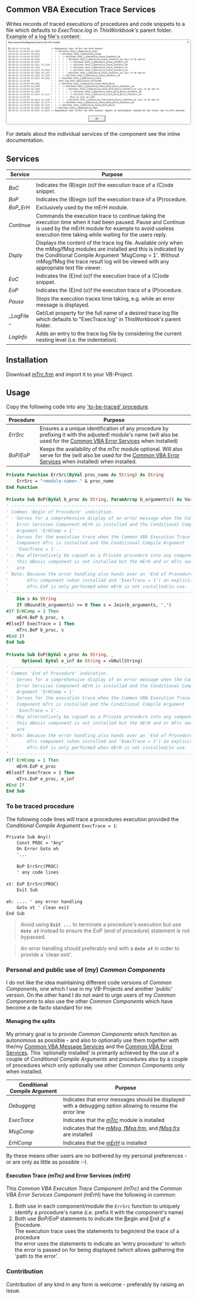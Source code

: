 ## Common VBA Execution Trace Services

Writes records of traced executions of procedures and code snippets to a file which defaults to _ExecTrace.log_ in _ThisWorkbook's_ parent folder. Example of a log file's content:
![](assets/ExecutionTrace.png)

For details about the individual services of the component see the inline documentation.

## Services
| Service    | Purpose |
| ---------- | ------- |
|            |         |
| _BoC_      | Indicates the (B)egin (o)f the execution trace of a (C)ode snippet. |
| _BoP_      | Indicates the (B)egin (o)f the execution trace of a (P)rocedure. |
| _BoP\_ErH_ | Exclusively used by the mErH module.
| _Continue_ | Commands the execution trace to continue taking the execution time when it had been paused. Pause and Continue is used by the mErH module for example to avoid useless execution time taking while waiting for the users reply.|
| _Dsply_     | Displays the content of the trace log file. Available only when the mMsg/fMsg modules are installed and this is indicated by the Conditional Compile Argument 'MsgComp = 1'. Without mMsg/fMsg the trace result log will be viewed with any appropriate text file viewer. |
| _EoC_       | Indicates the (E)nd (o)f the execution trace of a (C)ode snippet. |
| _EoP_       | Indicates the (E)nd (o)f the execution trace of a (P)rocedure. |
| _Pause_     | Stops the execution traces time taking, e.g. while an error message is displayed. |
| _LogFile _  | Get/Let property for the full name of a desired trace log file which defaults to "ExecTrace.log" in ThisWorkbook's parent folder.
| _LogInfo_   | Adds an entry to the trace log file by considering the current nesting level (i.e. the indentation). |

## Installation
Download [mTrc.frm][4] and import it to your VB-Project.

## Usage
Copy the following code into any ['to-be-traced' procedure](#to-be-traced-procedure).

| Procedure | Purpose |
| --------- | ------- |
| _ErrSrc_  | Ensures a a unique identification of any procedure by prefixing it with the adjusted! module's name (will also be used for the [Common VBA Error Services][7] when installed) |
| _BoP\/EoP_ | Keeps the availability of the _mTrc_ module optional. Will also serve for the (will also be used for the [Common VBA Error Services][7] when installed) when installed. |

```vb
Private Function ErrSrc(ByVal proc_name As String) As String
    ErrSrc = "<module-name>." & proc_name
End Function

Private Sub BoP(ByVal b_proc As String, ParamArray b_arguments() As Variant)
' ------------------------------------------------------------------------------
' Common 'Begin of Procedure' indication.
' - Serves for a comprehensive display of an error message when the Common VBA
'   Error Services Component mErH is installed and the Conditional Compile
'   Argument 'ErHComp = 1'
' - Serves for the execution trace when the Common VBA Execution Trace Service
'   Component mTrc is installed and the Conditional Compile Argument
'   'ExecTrace = 1'.
' - May alternatively be copied as a Private procedure into any component when
'   this mBasic component is not installed but the mErH and or mTrc services
'   are
' Note: Because the error handling also hands over an 'End of Procedure' to the
'       mTrc component (when installed and 'ExecTrace = 1') an explicit call of
'       mTrc.EoP is only performed when mErH is not installed/in use.
' ------------------------------------------------------------------------------
    Dim s As String
    If UBound(b_arguments) >= 0 Then s = Join(b_arguments, ",")
#If ErHComp = 1 Then
    mErH.BoP b_proc, s
#ElseIf ExecTrace = 1 Then
    mTrc.BoP b_proc, s
#End If
End Sub

Private Sub EoP(ByVal e_proc As String, _
      Optional ByVal e_inf As String = vbNullString)
' ------------------------------------------------------------------------------
' Common 'End of Procedure' indication.
' - Serves for a comprehensive display of an error message when the Common VBA
'   Error Services Component mErH is installed and the Conditional Compile
'   Argument 'ErHComp = 1'
' - Serves for the execution trace when the Common VBA Execution Trace Service
'   Component mTrc is installed and the Conditional Compile Argument
'   'ExecTrace = 1'.
' - May alternatively be copied as a Private procedure into any component when
'   this mBasic component is not installed but the mErH and or mTrc services
'   are
' Note: Because the error handling also hands over an 'End of Procedure' to the
'       mTrc component (when installed and 'ExecTrace = 1') an explicit call of
'       mTrc.EoP is only performed when mErH is not installed/in use.
' ------------------------------------------------------------------------------
#If ErHComp = 1 Then
    mErH.EoP e_proc
#ElseIf ExecTrace = 1 Then
    mTrc.EoP e_proc, e_inf
#End If
End Sub

```

### To be traced procedure
The following code lines will trace a procedures execution provided the _Conditional Compile Argument_ `ExecTrace = 1`:
```vbs
Private Sub Any()
    Const PROC = "Any"
    On Error Goto eh
    '...
    
    BoP ErrSrc(PROC)
    ' any code lines

xt: EoP ErrSrc(PROC)
    Exit Sub
    
eh: .... ' any error handling
    Goto xt ' clean exit
End Sub
```

> Avoid using **`Exit ...`** to terminate a procedure's execution but use ***`Goto xt`*** instead to ensure the EoP (end of procedure) statement is not bypassed.<br>

> An error handling should preferably end with a ***`Goto xt`*** in order to provide a 'clean exit'.

### Personal and public use of (my) _Common Components_
I do not like the idea maintaining different code versions of _Common Components_, one which I use in my VB-Projects and another 'public' version. On the other hand I do not want to urge users of my _Common Components_ to also use the other _Common Components_ which have become a de facto standard for me.

#### Managing the splits
My primary goal is to provide _Common Components_ which function as autonomous as possible - and also to optionally use them together with the/my [Common VBA Message Services][5] and the [Common VBA Error Services][7]. This 'optionally installed' is primarily achieved by the use of a couple of _Conditional Compile Arguments_ and procedures also by a couple of procedures which only optionally use other _Common Components_ only when installed.

| Conditional Compile Argument | Purpose |
| ---------------------------- | ------- |
| _Debugging_                  | Indicates that error messages should be displayed with a debugging option allowing to resume the error line |
| _ExecTrace_                  | Indicates that the _[mTrc][4]_ module is installed
| _MsgComp_                    | indicates that the _[mMsg][3]_, _[fMsg.frm][1]_, and _[fMsg.frx][2]_ are installed |
| _ErHComp_                    | Indicates that the _[mErH][6]_ is installed |

By these means other users are no bothered by my personal preferences - or are only as little as possible :-).

#### Execution Trace _(mTrc)_ and Error Services _(mErH)_
This _Common VBA Execution Trace Component (mTrc)_ and the _Common VBA Error Services Component (mErH)_ have the following in common:
1. Both use in each component/module the `ErrSrc` function to uniquely identify a procedure's name (i.e. prefix it with the component's name)
3. Both use _BoP/EoP_ statements to indicate the <u>B</u>egin and <u>E</u>nd <u>o</u>f a <u>P</u>rocedure.<br>The execution trace uses the statements to begin/end the trace of a procedure<br>the error uses the statements to indicate an 'entry procedure' to which the error is passed on for being displayed (which allows gathering the 'path to the error'.
### Contribution
Contribution of any kind in any form is welcome - preferably by raising an issue.


[1]:https://gitcdn.link/cdn/warbe-maker/Common-VBA-Execution-Trace-Service/master/source/fMsg.frm
[2]:https://gitcdn.link/cdn/warbe-maker/Common-VBA-Execution-Trace-Service/master/source/fMsg.frx
[3]:https://gitcdn.link/cdn/warbe-maker/Common-VBA-Execution-Trace-Service/master/source/mMsg.bas
[4]:https://gitcdn.link/cdn/warbe-maker/Common-VBA-Execution-Trace-Service/master/source/mTrc.bas
[5]:https://warbe-maker.github.io/warbe-maker.github.io/vba/common/2020/11/17/Common-VBA-Message-Services.html
[6]:https://gitcdn.link/repo/warbe-maker/Common-VBA-Error-Services/master/source/mErH.bas
[7]:https://github.com/warbe-maker/Common-VBA-Error-Services